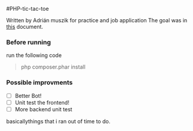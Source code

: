 #PHP-tic-tac-toe

Written by Adrián muszik 
for practice and job application
The goal was in [this](https://github.com/NaGeL182/PHP-tic-tac-toe/blob/master/practical_backend_task_tic_tac_toe.pdf) document.

### Before running
run the following code
>php composer.phar install

### Possible improvments
- [ ] Better Bot!
- [ ] Unit test the frontend!
- [ ] More backend unit test

basicallythings that i ran out of time to do. 
